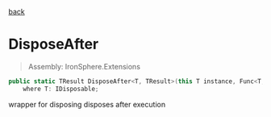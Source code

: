 ﻿

[back](/IronSphere.Extensions/types/DisposableExtension)

# DisposeAfter

> Assembly: IronSphere.Extensions

```csharp
public static TResult DisposeAfter<T, TResult>(this T instance, Func<T,TResult> actionToInvoke)
    where T: IDisposable;
```

wrapper for disposing disposes after execution

 